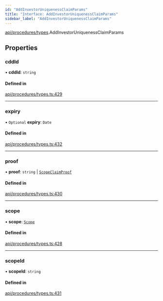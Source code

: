 ```yaml
---
id: "AddInvestorUniquenessClaimParams"
title: "Interface: AddInvestorUniquenessClaimParams"
sidebar_label: "AddInvestorUniquenessClaimParams"
---
```


[api/procedures/types](../../../../../modules/API/Procedures/Types/Types.md).AddInvestorUniquenessClaimParams

## Properties

### cddId

• **cddId**: `string`

#### Defined in

[api/procedures/types.ts:429](https://github.com/PolymeshAssociation/polymesh-sdk/blob/2c78f6c34/src/api/procedures/types.ts#L429)

___

### expiry

• `Optional` **expiry**: `Date`

#### Defined in

[api/procedures/types.ts:432](https://github.com/PolymeshAssociation/polymesh-sdk/blob/2c78f6c34/src/api/procedures/types.ts#L432)

___

### proof

• **proof**: `string` \| [`ScopeClaimProof`](../ScopeClaimProof/ScopeClaimProof.md)

#### Defined in

[api/procedures/types.ts:430](https://github.com/PolymeshAssociation/polymesh-sdk/blob/2c78f6c34/src/api/procedures/types.ts#L430)

___

### scope

• **scope**: [`Scope`](../../../../Types/Scope/Scope.md)

#### Defined in

[api/procedures/types.ts:428](https://github.com/PolymeshAssociation/polymesh-sdk/blob/2c78f6c34/src/api/procedures/types.ts#L428)

___

### scopeId

• **scopeId**: `string`

#### Defined in

[api/procedures/types.ts:431](https://github.com/PolymeshAssociation/polymesh-sdk/blob/2c78f6c34/src/api/procedures/types.ts#L431)
